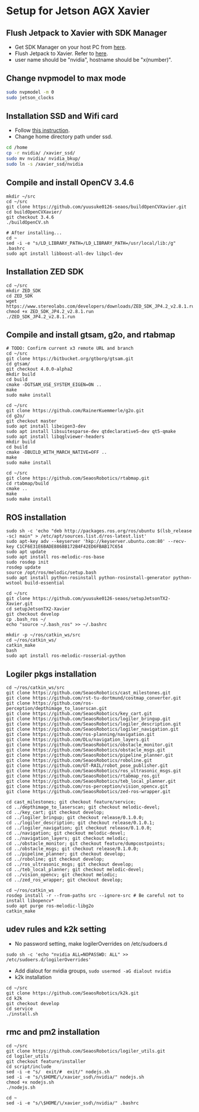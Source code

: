 # Setup for Jetson AGX Xavier

## Flush Jetpack to Xavier with SDK Manager
- Get SDK Manager on your host PC from [here](https://developer.nvidia.com/embedded/downloads).
- Flush Jetpack to Xavier. Refer to [here](https://docs.nvidia.com/sdk-manager/install-with-sdkm-jetson/index.html).
- user name should be "nvidia", hostname should be "x(number)".

## Change nvpmodel to max mode
```bash
sudo nvpmodel -m 0
sudo jetson_clocks
```

## Installation SSD and Wifi card
- Follow [this instruction](https://medium.com/@ramin.nabati/installing-an-nvme-ssd-drive-on-nvidia-jetson-xavier-37183c948978).
- Change home directory path under ssd.
```bash
cd /home
cp -r nvidia/ /xavier_ssd/
sudo mv nvidia/ nvidia_bkup/
sudo ln -s /xavier_ssd/nvidia
```

## Compile and install OpenCV 3.4.6
```
mkdir ~/src
cd ~/src
git clone https://github.com/yuusuke0126-seaos/buildOpenCVXavier.git
cd buildOpenCVXavier/
git checkout 3.4.6
./buildOpenCV.sh

# After installing...
cd ~
sed -i -e "s/LD_LIBRARY_PATH=/LD_LIBRARY_PATH=/usr/local/lib:/g" .bashrc
sudo apt install libboost-all-dev libpcl-dev
```

## Installation ZED SDK
```
cd ~/src
mkdir ZED_SDK
cd ZED_SDK
wget https://www.stereolabs.com/developers/downloads/ZED_SDK_JP4.2_v2.8.1.run
chmod +x ZED_SDK_JP4.2_v2.8.1.run
./ZED_SDK_JP4.2_v2.8.1.run
```

## Compile and install gtsam, g2o, and rtabmap
```
# TODO: Confirm current x3 remote URL and branch
cd ~/src
git clone https://bitbucket.org/gtborg/gtsam.git
cd gtsam/
git checkout 4.0.0-alpha2
mkdir build
cd build
cmake -DGTSAM_USE_SYSTEM_EIGEN=ON ..
make
sudo make install

cd ~/src
git clone https://github.com/RainerKuemmerle/g2o.git
cd g2o/
git checkout master
sudo apt install libeigen3-dev
sudo apt install libsuitesparse-dev qtdeclarative5-dev qt5-qmake
sudo apt install libqglviewer-headers
mkdir build
cd build
cmake -DBUILD_WITH_MARCH_NATIVE=OFF ..
make
sudo make install

cd ~/src
git clone https://github.com/SeaosRobotics/rtabmap.git
cd rtabmap/build
cmake ..
make
sudo make install
```
## ROS installation
```
sudo sh -c 'echo "deb http://packages.ros.org/ros/ubuntu $(lsb_release -sc) main" > /etc/apt/sources.list.d/ros-latest.list'
sudo apt-key adv --keyserver 'hkp://keyserver.ubuntu.com:80' --recv-key C1CF6E31E6BADE8868B172B4F42ED6FBAB17C654
sudo apt update
sudo apt install ros-melodic-ros-base
sudo rosdep init
rosdep update
source /opt/ros/melodic/setup.bash
sudo apt install python-rosinstall python-rosinstall-generator python-wstool build-essential

cd ~/src
git clone https://github.com/yuusuke0126-seaos/setupJetsonTX2-Xavier.git
cd setupJetsonTX2-Xavier
git checkout develop
cp .bash_ros ~/
echo "source ~/.bash_ros" >> ~/.bashrc

mkdir -p ~/ros/catkin_ws/src
cd ~/ros/catkin_ws/
catkin_make
bash
sudo apt install ros-melodic-rosserial-python
```

## Logiler pkgs installation
```
cd ~/ros/catkin_ws/src
git clone https://github.com/SeaosRobotics/cast_milestones.git
git clone https://github.com/rst-tu-dortmund/costmap_converter.git
git clone https://github.com/ros-perception/depthimage_to_laserscan.git
git clone https://github.com/SeaosRobotics/key_cart.git
git clone https://github.com/SeaosRobotics/logiler_bringup.git
git clone https://github.com/SeaosRobotics/logiler_description.git
git clone https://github.com/SeaosRobotics/logiler_navigation.git
git clone https://github.com/ros-planning/navigation.git
git clone https://github.com/DLu/navigation_layers.git
git clone https://github.com/SeaosRobotics/obstacle_monitor.git
git clone https://github.com/SeaosRobotics/obstacle_msgs.git
git clone https://github.com/SeaosRobotics/pipeline_planner.git
git clone https://github.com/SeaosRobotics/roboline.git
git clone https://github.com/GT-RAIL/robot_pose_publisher.git
git clone https://github.com/SeaosRobotics/ros_ultrasonic_msgs.git
git clone https://github.com/SeaosRobotics/rtabmap_ros.git
git clone https://github.com/SeaosRobotics/teb_local_planner.git
git clone https://github.com/ros-perception/vision_opencv.git
git clone https://github.com/SeaosRobotics/zed-ros-wrapper.git

cd cast_milestones; git checkout feature/service;
cd ../depthimage_to_laserscan; git checkout melodic-devel;
cd ../key_cart; git checkout develop;
cd ../logiler_bringup; git checkout release/0.1.0.0;
cd ../logiler_description; git checkout release/0.1.0.1;
cd ../logiler_navigation; git checkout release/0.1.0.0;
cd ../navigation; git checkout melodic-devel;
cd ../navigation_layers; git checkout melodic;
cd ../obstacle_monitor; git checkout feature/dumpcostpoints;
cd ../obstacle_msgs; git checkout release/0.1.0.0;
cd ../pipeline_planner; git checkout develop;
cd ../roboline; git checkout develop;
cd ../ros_ultrasonic_msgs; git checkout develop;
cd ../teb_local_planner; git checkout melodic-devel;
cd ../vision_opencv; git checkout melodic;
cd ../zed_ros_wrapper; git checkout develop;

cd ~/ros/catkin_ws
rosdep install -r --from-paths src --ignore-src # Be careful not to install libopencv*
sudo apt purge ros-melodic-libg2o
catkin_make
```

## udev rules and k2k setting
- No password setting, make logilerOverrides on /etc/sudoers.d
```
sudo sh -c 'echo "nvidia ALL=NOPASSWD: ALL" >> /etc/sudoers.d/logilerOverrides'
```
- Add dialout for nvidia groups, `sudo usermod -aG dialout nvidia`
- k2k installation
```
cd ~/src
git clone https://github.com/SeaosRobotics/k2k.git
cd k2k
git checkout develop
cd service
./install.sh
```

## rmc and pm2 installation
```
cd ~/src
git clone https://github.com/SeaosRobotics/logiler_utils.git
cd logiler_utils
git checkout feature/installer
cd script/include
sed -i -e "s/  exit/#  exit/" nodejs.sh
sed -i -e "s/\$HOME/\/xavier_ssd\/nvidia/" nodejs.sh
chmod +x nodejs.sh
./nodejs.sh

cd ~
sed -i -e "s/\$HOME/\/xavier_ssd\/nvidia/" .bashrc
```
